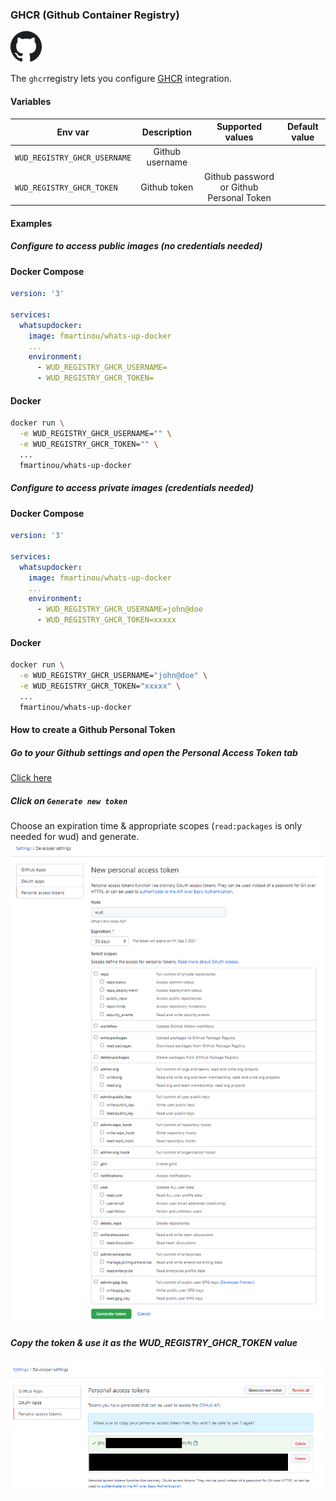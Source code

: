 ### GHCR (Github Container Registry)
![logo](github.png)

The ```ghcr```registry lets you configure [GHCR](https://docs.github.com/en/packages/working-with-a-github-packages-registry/working-with-the-docker-registry) integration.

#### Variables

| Env var                      | Description     | Supported values                         | Default value |
| ---------------------------- |:---------------:|:----------------------------------------:|:-------------:| 
| `WUD_REGISTRY_GHCR_USERNAME` | Github username |                                          |               |
| `WUD_REGISTRY_GHCR_TOKEN`    | Github token    | Github password or Github Personal Token |               |

#### Examples

##### Configure to access public images (no credentials needed)

<!-- tabs:start -->
#### **Docker Compose**
```yaml
version: '3'

services:
  whatsupdocker:
    image: fmartinou/whats-up-docker
    ...
    environment:
      - WUD_REGISTRY_GHCR_USERNAME=
      - WUD_REGISTRY_GHCR_TOKEN= 
```
#### **Docker**
```bash
docker run \
  -e WUD_REGISTRY_GHCR_USERNAME="" \
  -e WUD_REGISTRY_GHCR_TOKEN="" \
  ...
  fmartinou/whats-up-docker
```
<!-- tabs:end -->

##### Configure to access private images (credentials needed)

<!-- tabs:start -->
#### **Docker Compose**
```yaml
version: '3'

services:
  whatsupdocker:
    image: fmartinou/whats-up-docker
    ...
    environment:
      - WUD_REGISTRY_GHCR_USERNAME=john@doe
      - WUD_REGISTRY_GHCR_TOKEN=xxxxx 
```
#### **Docker**
```bash
docker run \
  -e WUD_REGISTRY_GHCR_USERNAME="john@doe" \
  -e WUD_REGISTRY_GHCR_TOKEN="xxxxx" \
  ...
  fmartinou/whats-up-docker
```
<!-- tabs:end -->

#### How to create a Github Personal Token
##### Go to your Github settings and open the Personal Access Token tab
[Click here](https://github.com/settings/tokens)

##### Click on `Generate new token`
Choose an expiration time & appropriate scopes (`read:packages` is only needed for wud) and generate.
![image](ghcr_01.png)

##### Copy the token & use it as the WUD_REGISTRY_GHCR_TOKEN value
![image](ghcr_02.png)
